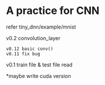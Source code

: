 # A practice for CNN

refer tiny_dnn/example/mnist

v0.2 convolution_layer

    v0.12 basic conv()
    v0.11 fix bug
v0.1 train file & test file read

*maybe write cuda version